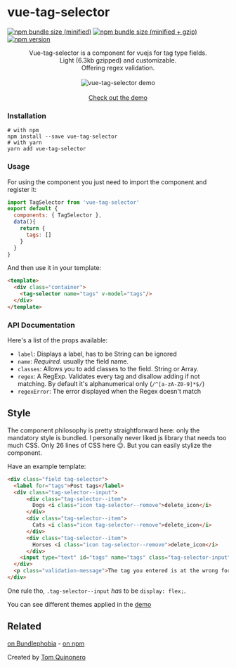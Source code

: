 # vue-tag-selector

[![npm bundle size (minified)](https://img.shields.io/bundlephobia/min/react.svg?style=for-the-badge)](https://github.com/tomquinonero/vue-tag-selector)
[![npm bundle size (minified + gzip)](https://img.shields.io/bundlephobia/minzip/react.svg?style=for-the-badge)](https://github.com/tomquinonero/vue-tag-selector)
[![npm version](https://img.shields.io/npm/v/vue-tag-selector.svg?style=for-the-badge)](https://github.com/tomquinonero/vue-tag-selector)



<p align="center">
  Vue-tag-selector is a component for vuejs for tag type fields. <br/>
  Light (6.3kb gzipped) and customizable.</br>
  Offering regex validation.</br></br>
  
  <img alt="vue-tag-selector demo" src="https://raw.githubusercontent.com/tomquinonero/vue-tag-selector/master/docs/tag-selector.gif">
  <br/>
  <br/>
  <a href="http://tomquinonero.com/vue-tag-selector/" target="_blank">Check out the demo</a>
</p>



### Installation
```
# with npm
npm install --save vue-tag-selector
# with yarn
yarn add vue-tag-selector
```

### Usage
For using the component you just need to import the component and register it: 
``` js
import TagSelector from 'vue-tag-selector'
export default {
  components: { TagSelector },
  data(){
    return {
      tags: []
    }
  }
}
```

And then use it in your template:
``` html
<template>
  <div class="container">
    <tag-selector name="tags" v-model="tags"/>
  </div>
</template>
```
### API Documentation

Here's a list of the props available: 
 - `label`: Displays a label, has to be String can be ignored
 - `name`: _Required_. usually the field name.
 - `classes`: Allows you to add classes to the field. String or Array.
 - `regex`: A RegExp. Validates every tag and disallow adding if not matching. By default it's alphanumerical only (`/^[a-zA-Z0-9]*$/`)
 - `regexError`: The error displayed when the Regex doesn't match 

## Style

The component philosophy is pretty straightforward here: only the mandatory style is bundled.
I personally never liked js library that needs too much CSS. 
Only 26 lines of CSS here 😉.
But you can easily stylize the component.

Have an example template:

``` html
<div class="field tag-selector">
  <label for="tags">Post tags</label>
  <div class="tag-selector--input">
      <div class="tag-selector--item">
        Dogs <i class="icon tag-selector--remove">delete_icon</i>
      </div>
      <div class="tag-selector--item">
        Cats <i class="icon tag-selector--remove">delete_icon</i>
      </div>
      <div class="tag-selector--item">
        Horses <i class="icon tag-selector--remove">delete_icon</i>
      </div>
    <input type="text" id="tags" name="tags" class="tag-selector-input">
  </div>
  <p class="validation-message">The tag you entered is at the wrong format. Please only use alphanumerical characters.</p>
</div>
```

One rule tho, `.tag-selector--input` _has_ to be `display: flex;`.

You can see different themes applied in the [demo][link-demo]


## Related

[on Bundlephobia][link-bundlephobia] - [on npm][link-npm]

Created by [Tom Quinonero][link-author]


[link-author]: https://tomquinonero.com
[link-bundlephobia]: https://bundlephobia.com/result?p=vue-tag-selector
[link-npm]: https://www.npmjs.com/package/vue-tag-selector
[link-demo]: http://tomquinonero.com/vue-tag-selector/
